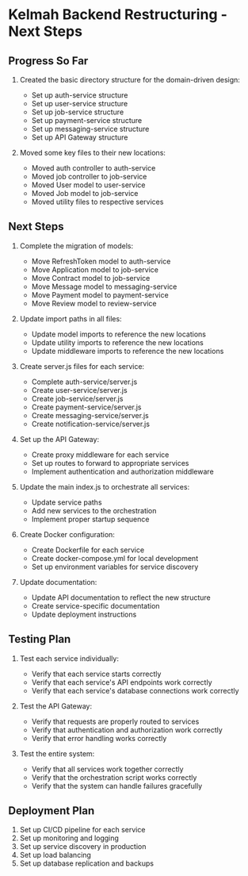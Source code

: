 # Kelmah Backend Restructuring - Next Steps

## Progress So Far

1. Created the basic directory structure for the domain-driven design:
   - Set up auth-service structure
   - Set up user-service structure
   - Set up job-service structure
   - Set up payment-service structure
   - Set up messaging-service structure
   - Set up API Gateway structure

2. Moved some key files to their new locations:
   - Moved auth controller to auth-service
   - Moved job controller to job-service
   - Moved User model to user-service
   - Moved Job model to job-service
   - Moved utility files to respective services

## Next Steps

1. Complete the migration of models:
   - Move RefreshToken model to auth-service
   - Move Application model to job-service
   - Move Contract model to job-service
   - Move Message model to messaging-service
   - Move Payment model to payment-service
   - Move Review model to review-service

2. Update import paths in all files:
   - Update model imports to reference the new locations
   - Update utility imports to reference the new locations
   - Update middleware imports to reference the new locations

3. Create server.js files for each service:
   - Complete auth-service/server.js
   - Create user-service/server.js
   - Create job-service/server.js
   - Create payment-service/server.js
   - Create messaging-service/server.js
   - Create notification-service/server.js

4. Set up the API Gateway:
   - Create proxy middleware for each service
   - Set up routes to forward to appropriate services
   - Implement authentication and authorization middleware

5. Update the main index.js to orchestrate all services:
   - Update service paths
   - Add new services to the orchestration
   - Implement proper startup sequence

6. Create Docker configuration:
   - Create Dockerfile for each service
   - Create docker-compose.yml for local development
   - Set up environment variables for service discovery

7. Update documentation:
   - Update API documentation to reflect the new structure
   - Create service-specific documentation
   - Update deployment instructions

## Testing Plan

1. Test each service individually:
   - Verify that each service starts correctly
   - Verify that each service's API endpoints work correctly
   - Verify that each service's database connections work correctly

2. Test the API Gateway:
   - Verify that requests are properly routed to services
   - Verify that authentication and authorization work correctly
   - Verify that error handling works correctly

3. Test the entire system:
   - Verify that all services work together correctly
   - Verify that the orchestration script works correctly
   - Verify that the system can handle failures gracefully

## Deployment Plan

1. Set up CI/CD pipeline for each service
2. Set up monitoring and logging
3. Set up service discovery in production
4. Set up load balancing
5. Set up database replication and backups 
